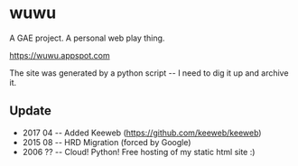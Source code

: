 # wuwu
A GAE project.  A personal web play thing.

https://wuwu.appspot.com

The site was generated by a python script -- I need to dig it up and archive it.

## Update
* 2017 04 -- Added Keeweb (https://github.com/keeweb/keeweb)
* 2015 08 -- HRD  Migration (forced by Google)
* 2006 ?? -- Cloud! Python! Free hosting of my static html site :)


